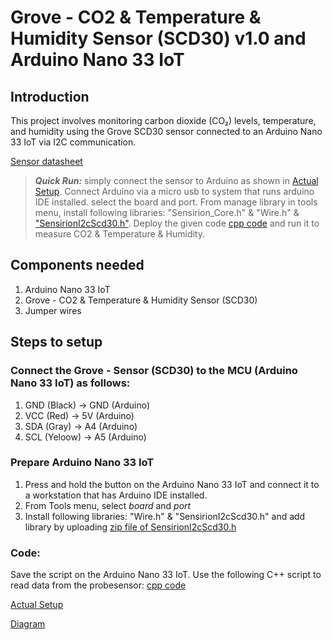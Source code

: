 # Grove - CO2 & Temperature & Humidity Sensor (SCD30) v1.0 and Arduino Nano 33 IoT

## Introduction
This project involves monitoring carbon dioxide (CO₂) levels, temperature, and humidity using the Grove SCD30 sensor connected to an Arduino Nano 33 IoT via I2C communication.

[Sensor datasheet](https://github.com/mrsoheilnezakat/Sensors/blob/main_branch/Grove%20-%20CO2%20%26%20Temperature%20%26%20Humidity%20Sensor%20(SCD30)/CO2%20%26%20Temperature%20%26%20Humidity%20Sensor%20(SCD30)%20v1.0.pdf)



> **_Quick Run:_** simply connect the sensor to Arduino as shown in [Actual Setup](https://github.com/mrsoheilnezakat/Sensors/blob/main_branch/Grove%20-%20CO2%20%26%20Temperature%20%26%20Humidity%20Sensor%20(SCD30)/Images/Actual%20setup.jpg). Connect Arduino via a micro usb to system that runs arduino IDE installed. select the board and port. From manage library in tools menu, install following libraries: "Sensirion_Core.h" & "Wire.h" & ["SensirionI2cScd30.h"](https://github.com/mrsoheilnezakat/Sensors/blob/main_branch/Grove%20-%20CO2%20%26%20Temperature%20%26%20Humidity%20Sensor%20(SCD30)/arduino-i2c-scd30-master.zip). Deploy the given code [cpp code](https://github.com/mrsoheilnezakat/Sensors/blob/main_branch/Grove%20-%20CO2%20%26%20Temperature%20%26%20Humidity%20Sensor%20(SCD30)/main.cpp) and run it to measure CO2 & Temperature & Humidity.


## Components needed
1. Arduino Nano 33 IoT
2. Grove - CO2 & Temperature & Humidity Sensor (SCD30)
3. Jumper wires

## Steps to setup

### Connect the Grove - Sensor (SCD30) to the MCU (Arduino Nano 33 IoT) as follows:
1. GND (Black) → GND (Arduino)
2. VCC (Red) → 5V (Arduino)
3. SDA (Gray) → A4 (Arduino)
4. SCL (Yeloow) → A5 (Arduino)

### Prepare Arduino Nano 33 IoT
1. Press and hold the button on the Arduino Nano 33 IoT and connect it to a workstation that has Arduino IDE installed.
2. From Tools menu, select *board* and *port*
3. Install following libraries: "Wire.h" & "SensirionI2cScd30.h" and add library by uploading [zip file of SensirionI2cScd30.h]()


### Code:
Save the script on the Arduino Nano 33 IoT. Use the following C++ script to read data from the probesensor: [cpp code](https://github.com/mrsoheilnezakat/Sensors/blob/main_branch/Grove%20-%20CO2%20%26%20Temperature%20%26%20Humidity%20Sensor%20(SCD30)/main.cpp)



[Actual Setup](https://github.com/mrsoheilnezakat/Sensors/blob/main_branch/Grove%20-%20CO2%20%26%20Temperature%20%26%20Humidity%20Sensor%20(SCD30)/Images/Actual%20setup.jpg)

[Diagram](https://github.com/mrsoheilnezakat/Sensors/blob/main_branch/HAOSHI-101%20ph%20Probe/images/diagram.png)

